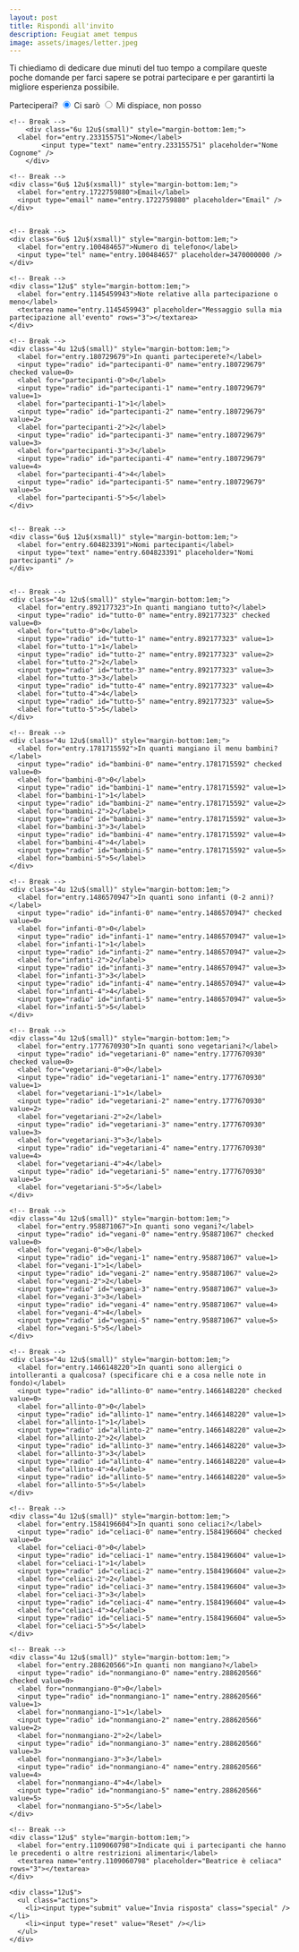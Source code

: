 ```yaml
---
layout: post
title: Rispondi all'invito
description: Feugiat amet tempus
image: assets/images/letter.jpeg
---
```


Ti chiediamo di dedicare due minuti del tuo tempo a compilare queste poche domande per farci sapere se potrai partecipare e per garantirti la migliore esperienza possibile.

<form action="https://docs.google.com/forms/d/e/1FAIpQLSf9Aj3U5US2e1J3kWmEFwQKR0sBOFfGs6Hyia19MBiaQ6Dm0g/formResponse">
    <!-- Break -->
    <div class="4u 12u$(small)">
      <label for="entry.1381760183">Parteciperai?</label>
      <input type="radio" id="sì" name="entry.1381760183" checked value="Ci sarò">
      <label for="sì">Ci sarò</label>
      <input type="radio" id="no" name="entry.1381760183" value="Mi+dispiace,+non+posso">
      <label for="no">Mi dispiace, non posso</label>
    </div>

    <!-- Break -->
		<div class="6u 12u$(small)" style="margin-bottom:1em;">
      <label for="entry.233155751">Nome</label>
			<input type="text" name="entry.233155751" placeholder="Nome Cognome" />
		</div>
<!--
    <input type="radio" id="sì" name="entry.1381760183" value="Ci sarò">
    <label for="sì">Ci sarò</label>
    <input type="radio" id="no" name="entry.1381760183" value="Mi+dispiace,+non+posso">
    <label for="no">Mi dispiace, non posso</label>
    <label for="entry.233155751">Nome</label>
    <input type="text" name="entry.233155751" placeholder="Nome Cognome">-->

    <!-- Break -->
    <div class="6u$ 12u$(xsmall)" style="margin-bottom:1em;">
      <label for="entry.1722759880">Email</label>
      <input type="email" name="entry.1722759880" placeholder="Email" />
    </div>


    <!-- Break -->
    <div class="6u$ 12u$(xsmall)" style="margin-bottom:1em;">
      <label for="entry.100484657">Numero di telefono</label>
      <input type="tel" name="entry.100484657" placeholder=3470000000 />
    </div>

    <!-- Break -->
    <div class="12u$" style="margin-bottom:1em;">
      <label for="entry.1145459943">Note relative alla partecipazione o meno</label>
      <textarea name="entry.1145459943" placeholder="Messaggio sulla mia partecipazione all'evento" rows="3"></textarea>
    </div>

    <!-- Break -->
    <div class="4u 12u$(small)" style="margin-bottom:1em;">
      <label for="entry.180729679">In quanti parteciperete?</label>
      <input type="radio" id="partecipanti-0" name="entry.180729679" checked value=0>
      <label for="partecipanti-0">0</label>
      <input type="radio" id="partecipanti-1" name="entry.180729679" value=1>
      <label for="partecipanti-1">1</label>
      <input type="radio" id="partecipanti-2" name="entry.180729679" value=2>
      <label for="partecipanti-2">2</label>
      <input type="radio" id="partecipanti-3" name="entry.180729679" value=3>
      <label for="partecipanti-3">3</label>
      <input type="radio" id="partecipanti-4" name="entry.180729679" value=4>
      <label for="partecipanti-4">4</label>
      <input type="radio" id="partecipanti-5" name="entry.180729679" value=5>
      <label for="partecipanti-5">5</label>
    </div>


    <!-- Break -->
    <div class="6u$ 12u$(xsmall)" style="margin-bottom:1em;">
      <label for="entry.604823391">Nomi partecipanti</label>
      <input type="text" name="entry.604823391" placeholder="Nomi partecipanti" />
    </div>


    <!-- Break -->
    <div class="4u 12u$(small)" style="margin-bottom:1em;">
      <label for="entry.892177323">In quanti mangiano tutto?</label>
      <input type="radio" id="tutto-0" name="entry.892177323" checked value=0>
      <label for="tutto-0">0</label>
      <input type="radio" id="tutto-1" name="entry.892177323" value=1>
      <label for="tutto-1">1</label>
      <input type="radio" id="tutto-2" name="entry.892177323" value=2>
      <label for="tutto-2">2</label>
      <input type="radio" id="tutto-3" name="entry.892177323" value=3>
      <label for="tutto-3">3</label>
      <input type="radio" id="tutto-4" name="entry.892177323" value=4>
      <label for="tutto-4">4</label>
      <input type="radio" id="tutto-5" name="entry.892177323" value=5>
      <label for="tutto-5">5</label>
    </div>

    <!-- Break -->
    <div class="4u 12u$(small)" style="margin-bottom:1em;">
      <label for="entry.1781715592">In quanti mangiano il menu bambini?</label>
      <input type="radio" id="bambini-0" name="entry.1781715592" checked value=0>
      <label for="bambini-0">0</label>
      <input type="radio" id="bambini-1" name="entry.1781715592" value=1>
      <label for="bambini-1">1</label>
      <input type="radio" id="bambini-2" name="entry.1781715592" value=2>
      <label for="bambini-2">2</label>
      <input type="radio" id="bambini-3" name="entry.1781715592" value=3>
      <label for="bambini-3">3</label>
      <input type="radio" id="bambini-4" name="entry.1781715592" value=4>
      <label for="bambini-4">4</label>
      <input type="radio" id="bambini-5" name="entry.1781715592" value=5>
      <label for="bambini-5">5</label>
    </div>

    <!-- Break -->
    <div class="4u 12u$(small)" style="margin-bottom:1em;">
      <label for="entry.1486570947">In quanti sono infanti (0-2 anni)?</label>
      <input type="radio" id="infanti-0" name="entry.1486570947" checked value=0>
      <label for="infanti-0">0</label>
      <input type="radio" id="infanti-1" name="entry.1486570947" value=1>
      <label for="infanti-1">1</label>
      <input type="radio" id="infanti-2" name="entry.1486570947" value=2>
      <label for="infanti-2">2</label>
      <input type="radio" id="infanti-3" name="entry.1486570947" value=3>
      <label for="infanti-3">3</label>
      <input type="radio" id="infanti-4" name="entry.1486570947" value=4>
      <label for="infanti-4">4</label>
      <input type="radio" id="infanti-5" name="entry.1486570947" value=5>
      <label for="infanti-5">5</label>
    </div>

    <!-- Break -->
    <div class="4u 12u$(small)" style="margin-bottom:1em;">
      <label for="entry.1777670930">In quanti sono vegetariani?</label>
      <input type="radio" id="vegetariani-0" name="entry.1777670930" checked value=0>
      <label for="vegetariani-0">0</label>
      <input type="radio" id="vegetariani-1" name="entry.1777670930" value=1>
      <label for="vegetariani-1">1</label>
      <input type="radio" id="vegetariani-2" name="entry.1777670930" value=2>
      <label for="vegetariani-2">2</label>
      <input type="radio" id="vegetariani-3" name="entry.1777670930" value=3>
      <label for="vegetariani-3">3</label>
      <input type="radio" id="vegetariani-4" name="entry.1777670930" value=4>
      <label for="vegetariani-4">4</label>
      <input type="radio" id="vegetariani-5" name="entry.1777670930" value=5>
      <label for="vegetariani-5">5</label>
    </div>

    <!-- Break -->
    <div class="4u 12u$(small)" style="margin-bottom:1em;">
      <label for="entry.958871067">In quanti sono vegani?</label>
      <input type="radio" id="vegani-0" name="entry.958871067" checked value=0>
      <label for="vegani-0">0</label>
      <input type="radio" id="vegani-1" name="entry.958871067" value=1>
      <label for="vegani-1">1</label>
      <input type="radio" id="vegani-2" name="entry.958871067" value=2>
      <label for="vegani-2">2</label>
      <input type="radio" id="vegani-3" name="entry.958871067" value=3>
      <label for="vegani-3">3</label>
      <input type="radio" id="vegani-4" name="entry.958871067" value=4>
      <label for="vegani-4">4</label>
      <input type="radio" id="vegani-5" name="entry.958871067" value=5>
      <label for="vegani-5">5</label>
    </div>

    <!-- Break -->
    <div class="4u 12u$(small)" style="margin-bottom:1em;">
      <label for="entry.1466148220">In quanti sono allergici o intolleranti a qualcosa? (specificare chi e a cosa nelle note in fondo)</label>
      <input type="radio" id="allinto-0" name="entry.1466148220" checked value=0>
      <label for="allinto-0">0</label>
      <input type="radio" id="allinto-1" name="entry.1466148220" value=1>
      <label for="allinto-1">1</label>
      <input type="radio" id="allinto-2" name="entry.1466148220" value=2>
      <label for="allinto-2">2</label>
      <input type="radio" id="allinto-3" name="entry.1466148220" value=3>
      <label for="allinto-3">3</label>
      <input type="radio" id="allinto-4" name="entry.1466148220" value=4>
      <label for="allinto-4">4</label>
      <input type="radio" id="allinto-5" name="entry.1466148220" value=5>
      <label for="allinto-5">5</label>
    </div>

    <!-- Break -->
    <div class="4u 12u$(small)" style="margin-bottom:1em;">
      <label for="entry.1584196604">In quanti sono celiaci?</label>
      <input type="radio" id="celiaci-0" name="entry.1584196604" checked value=0>
      <label for="celiaci-0">0</label>
      <input type="radio" id="celiaci-1" name="entry.1584196604" value=1>
      <label for="celiaci-1">1</label>
      <input type="radio" id="celiaci-2" name="entry.1584196604" value=2>
      <label for="celiaci-2">2</label>
      <input type="radio" id="celiaci-3" name="entry.1584196604" value=3>
      <label for="celiaci-3">3</label>
      <input type="radio" id="celiaci-4" name="entry.1584196604" value=4>
      <label for="celiaci-4">4</label>
      <input type="radio" id="celiaci-5" name="entry.1584196604" value=5>
      <label for="celiaci-5">5</label>
    </div>

    <!-- Break -->
    <div class="4u 12u$(small)" style="margin-bottom:1em;">
      <label for="entry.288620566">In quanti non mangiano?</label>
      <input type="radio" id="nonmangiano-0" name="entry.288620566" checked value=0>
      <label for="nonmangiano-0">0</label>
      <input type="radio" id="nonmangiano-1" name="entry.288620566" value=1>
      <label for="nonmangiano-1">1</label>
      <input type="radio" id="nonmangiano-2" name="entry.288620566" value=2>
      <label for="nonmangiano-2">2</label>
      <input type="radio" id="nonmangiano-3" name="entry.288620566" value=3>
      <label for="nonmangiano-3">3</label>
      <input type="radio" id="nonmangiano-4" name="entry.288620566" value=4>
      <label for="nonmangiano-4">4</label>
      <input type="radio" id="nonmangiano-5" name="entry.288620566" value=5>
      <label for="nonmangiano-5">5</label>
    </div>

    <!-- Break -->
    <div class="12u$" style="margin-bottom:1em;">
      <label for="entry.1109060798">Indicate qui i partecipanti che hanno le precedenti o altre restrizioni alimentari</label>
      <textarea name="entry.1109060798" placeholder="Beatrice è celiaca" rows="3"></textarea>
    </div>

    <div class="12u$">
      <ul class="actions">
        <li><input type="submit" value="Invia risposta" class="special" /></li>
        <li><input type="reset" value="Reset" /></li>
      </ul>
    </div>

</form>
